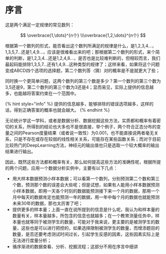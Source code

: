 # 序言

这是两个满足一定规律的常见数列：

$$
\overbrace{1,\dots}^{n个}
\\\overbrace{1,2,\dots}^{n个}
$$

根据第一个数列的形式，能否看出这个数列所满足的规律是什么，是1,2,3,4...，1,3,5,7...还是1,4,9...，应该是很难看出来的吧；那根据第二个数列的形式，来个简单的判断，是1,2,3,4...还是1,2,4,8...，是否也是比较难判断的，但相较而言，我们最起码能排除1,3,5,7...还有1,4,9...这种类型的规律了；这样来看，如果将这个问题变成ABCD四个选项的选择题，第二个数列答（猜）对的概率是不是就更大了些；

同时换一个更简单问题，这两个数列的第三个数是多少？第一个数列的第三个数为3,5还是9，第二个数列的第三个数为3还是4；显而易见，实际上提供的信息越多，也能越将答案约束在一个范围中。

{% hint style="info" %}
提供的信息越多，能够排除的错误选项越多，这样的话，得到正确答案的概率也就会越大。
{% endhint %}

无论统计学这一学科，或者是数据分析、数据挖掘这些方法，实质都和概率有着密切的关系，所得到的结论也大多也不是很直接，举个例子，两个符合正态分布的变量之间的Pearson度量结果（或者说一致性）为0.001，也不能直接说两者毫无关系，只是不存在或存在较弱的线性相关关系，可能存在某些函数关系；而对于目前比较热门的DeepLearning方法，神经元的输出值也只是选取一个较大概率的输出结果进行输出。

因此，既然这些方法都和概率有关，那么如何提高这些方法的准确性呢，根据所提的两个问题，应用一个数据分析实例中，主要有以下几点：

* 用大样本数据预测小样本数据；可以看第一个数列，分别预测第二个数和第三个数，预测那个数的误差会大些呢；但是试想，如果有人能用小样本数据预测小样本数据，即用一天各个时刻的数据能预测接下来一个月的数据，那用一个月中每天的数据肯定也能预测一年的数据，用一年中每个月的数据也就能预测未来30年的数据，那也太厉害了吧；
* 提供更多的样本量；上面一直在说所提到的信息是什么呢，我认为和样本量的数量有关，样本量越多，所包含的信息也就越多；在一个教育测量任务中，样本量也就等同于被测学生的数量，可能对于我来说，更主要的是被测学生的数量，这些也是可以进行把控的，如果选择限制被测学生的数量，而增添题目的数量，是否还要考虑测试时间过长，引起学生反感的因素，这些因素实际上是无法进行度量分析；
* 循序渐进的数据查看、分析、挖掘流程；这部分不用在序言中细讲

